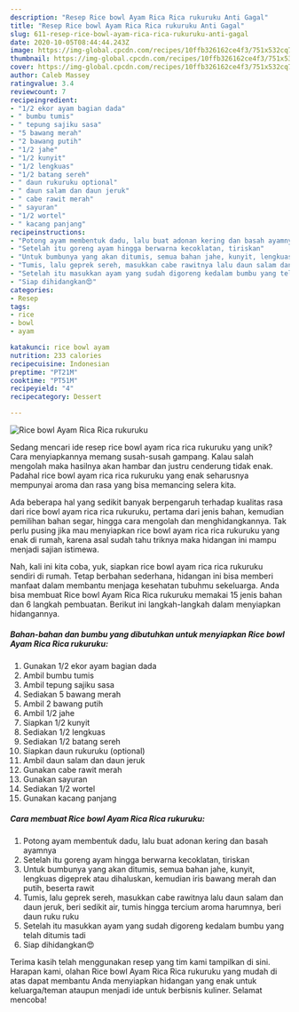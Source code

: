 ```yaml
---
description: "Resep Rice bowl Ayam Rica Rica rukuruku Anti Gagal"
title: "Resep Rice bowl Ayam Rica Rica rukuruku Anti Gagal"
slug: 611-resep-rice-bowl-ayam-rica-rica-rukuruku-anti-gagal
date: 2020-10-05T08:44:44.243Z
image: https://img-global.cpcdn.com/recipes/10ffb326162ce4f3/751x532cq70/rice-bowl-ayam-rica-rica-rukuruku-foto-resep-utama.jpg
thumbnail: https://img-global.cpcdn.com/recipes/10ffb326162ce4f3/751x532cq70/rice-bowl-ayam-rica-rica-rukuruku-foto-resep-utama.jpg
cover: https://img-global.cpcdn.com/recipes/10ffb326162ce4f3/751x532cq70/rice-bowl-ayam-rica-rica-rukuruku-foto-resep-utama.jpg
author: Caleb Massey
ratingvalue: 3.4
reviewcount: 7
recipeingredient:
- "1/2 ekor ayam bagian dada"
- " bumbu tumis"
- " tepung sajiku sasa"
- "5 bawang merah"
- "2 bawang putih"
- "1/2 jahe"
- "1/2 kunyit"
- "1/2 lengkuas"
- "1/2 batang sereh"
- " daun rukuruku optional"
- " daun salam dan daun jeruk"
- " cabe rawit merah"
- " sayuran"
- "1/2 wortel"
- " kacang panjang"
recipeinstructions:
- "Potong ayam membentuk dadu, lalu buat adonan kering dan basah ayamnya"
- "Setelah itu goreng ayam hingga berwarna kecoklatan, tiriskan"
- "Untuk bumbunya yang akan ditumis, semua bahan jahe, kunyit, lengkuas digeprek atau dihaluskan, kemudian iris bawang merah dan putih, beserta rawit"
- "Tumis, lalu geprek sereh, masukkan cabe rawitnya lalu daun salam dan daun jeruk, beri sedikit air, tumis hingga tercium aroma harumnya, beri daun ruku ruku"
- "Setelah itu masukkan ayam yang sudah digoreng kedalam bumbu yang telah ditumis tadi"
- "Siap dihidangkan😍"
categories:
- Resep
tags:
- rice
- bowl
- ayam

katakunci: rice bowl ayam 
nutrition: 233 calories
recipecuisine: Indonesian
preptime: "PT21M"
cooktime: "PT51M"
recipeyield: "4"
recipecategory: Dessert

---
```



![Rice bowl Ayam Rica Rica rukuruku](https://img-global.cpcdn.com/recipes/10ffb326162ce4f3/751x532cq70/rice-bowl-ayam-rica-rica-rukuruku-foto-resep-utama.jpg)

Sedang mencari ide resep rice bowl ayam rica rica rukuruku yang unik? Cara menyiapkannya memang susah-susah gampang. Kalau salah mengolah maka hasilnya akan hambar dan justru cenderung tidak enak. Padahal rice bowl ayam rica rica rukuruku yang enak seharusnya mempunyai aroma dan rasa yang bisa memancing selera kita.

Ada beberapa hal yang sedikit banyak berpengaruh terhadap kualitas rasa dari rice bowl ayam rica rica rukuruku, pertama dari jenis bahan, kemudian pemilihan bahan segar, hingga cara mengolah dan menghidangkannya. Tak perlu pusing jika mau menyiapkan rice bowl ayam rica rica rukuruku yang enak di rumah, karena asal sudah tahu triknya maka hidangan ini mampu menjadi sajian istimewa.




Nah, kali ini kita coba, yuk, siapkan rice bowl ayam rica rica rukuruku sendiri di rumah. Tetap berbahan sederhana, hidangan ini bisa memberi manfaat dalam membantu menjaga kesehatan tubuhmu sekeluarga. Anda bisa membuat Rice bowl Ayam Rica Rica rukuruku memakai 15 jenis bahan dan 6 langkah pembuatan. Berikut ini langkah-langkah dalam menyiapkan hidangannya.

<!--inarticleads1-->

##### Bahan-bahan dan bumbu yang dibutuhkan untuk menyiapkan Rice bowl Ayam Rica Rica rukuruku:

1. Gunakan 1/2 ekor ayam bagian dada
1. Ambil  bumbu tumis
1. Ambil  tepung sajiku sasa
1. Sediakan 5 bawang merah
1. Ambil 2 bawang putih
1. Ambil 1/2 jahe
1. Siapkan 1/2 kunyit
1. Sediakan 1/2 lengkuas
1. Sediakan 1/2 batang sereh
1. Siapkan  daun rukuruku (optional)
1. Ambil  daun salam dan daun jeruk
1. Gunakan  cabe rawit merah
1. Gunakan  sayuran
1. Sediakan 1/2 wortel
1. Gunakan  kacang panjang




<!--inarticleads2-->

##### Cara membuat Rice bowl Ayam Rica Rica rukuruku:

1. Potong ayam membentuk dadu, lalu buat adonan kering dan basah ayamnya
1. Setelah itu goreng ayam hingga berwarna kecoklatan, tiriskan
1. Untuk bumbunya yang akan ditumis, semua bahan jahe, kunyit, lengkuas digeprek atau dihaluskan, kemudian iris bawang merah dan putih, beserta rawit
1. Tumis, lalu geprek sereh, masukkan cabe rawitnya lalu daun salam dan daun jeruk, beri sedikit air, tumis hingga tercium aroma harumnya, beri daun ruku ruku
1. Setelah itu masukkan ayam yang sudah digoreng kedalam bumbu yang telah ditumis tadi
1. Siap dihidangkan😍




Terima kasih telah menggunakan resep yang tim kami tampilkan di sini. Harapan kami, olahan Rice bowl Ayam Rica Rica rukuruku yang mudah di atas dapat membantu Anda menyiapkan hidangan yang enak untuk keluarga/teman ataupun menjadi ide untuk berbisnis kuliner. Selamat mencoba!
